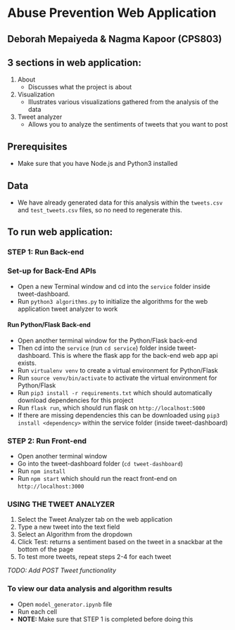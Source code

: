 # Abuse Prevention Web Application
## Deborah Mepaiyeda & Nagma Kapoor (CPS803)

## 3 sections in web application:

1. About  
    - Discusses what the project is about
2. Visualization
    - Illustrates various visualizations gathered from the analysis of the data
3. Tweet analyzer
    - Allows you to analyze the sentiments of tweets that you want to post

## Prerequisites 
- Make sure that you have Node.js and Python3 installed

## Data
- We have already generated data for this analysis within the `tweets.csv` and `test_tweets.csv` files, so no need to regenerate this.

## To run web application:

### STEP 1: Run Back-end
### Set-up for Back-End APIs
- Open a new Terminal window and cd into the `service` folder inside tweet-dashboard.
- Run `python3 algorithms.py` to initialize the algorithms for the web application tweet analyzer to work

#### Run Python/Flask Back-end
- Open another terminal window for the Python/Flask back-end
- Then cd into the `service` (run `cd service`) folder inside tweet-dashboard. This is where the flask app for the back-end web app api exists.
- Run `virtualenv venv` to create a virtual environment for Python/Flask
- Run `source venv/bin/activate` to activate the virtual environment for Python/Flask
- Run `pip3 install -r requirements.txt` which should automatically download dependencies for this project
- Run `flask run`, which should run flask on `http://localhost:5000`
- If there are missing dependencies this can be downloaded using `pip3 install <dependency>` within the service folder (inside tweet-dashboard)

### STEP 2: Run Front-end
- Open another terminal window
- Go into the tweet-dashboard folder (`cd tweet-dashboard`)
- Run `npm install `
- Run `npm start` which should run the react front-end on `http://localhost:3000`

### USING THE TWEET ANALYZER
1. Select the Tweet Analyzer tab on the web application
2. Type a new tweet into the text field
3. Select an Algorithm from the dropdown
4. Click Test: returns a sentiment based on the tweet in a snackbar at the bottom of the page
5. To test more tweets, repeat steps 2-4 for each tweet

*TODO: Add POST Tweet functionality*

### To view our data analysis and algorithm results
- Open `model_generator.ipynb` file
- Run each cell
- <b> NOTE: </b> Make sure that STEP 1 is completed before doing this